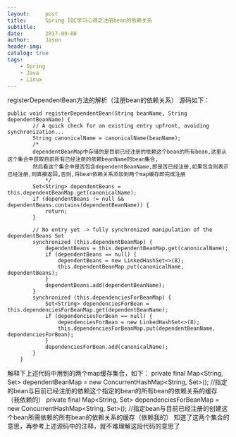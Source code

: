 ```yaml
---
layout:     post
title:      Spring IOC学习心得之注册bean的依赖关系
subtitle:   
date:       2017-09-08
author:     Jason
header-img: 
catalog: true
tags:
    - Spring
    - Java
    - Linux
---
```


registerDependentBean方法的解析（注册bean的依赖关系）
源码如下：
```
public void registerDependentBean(String beanName, String dependentBeanName) {  
        // A quick check for an existing entry upfront, avoiding synchronization...  
        String canonicalName = canonicalName(beanName);  
        /*  
        dependentBeanMap中存储的是目前已经注册的依赖这个bean的所有bean,这里从这个集合中获取目前所有已经注册的依赖beanName的bean集合,  
        然后看这个集合中是否包含dependentBeanName,即是否已经注册,如果包含则表示已经注册,则直接返回,否则,将bean依赖关系添加到两个map缓存即完成注册  
            */  
        Set<String> dependentBeans = this.dependentBeanMap.get(canonicalName);  
        if (dependentBeans != null && dependentBeans.contains(dependentBeanName)) {  
            return;  
        }  
  
        // No entry yet -> fully synchronized manipulation of the dependentBeans Set  
        synchronized (this.dependentBeanMap) {  
            dependentBeans = this.dependentBeanMap.get(canonicalName);  
            if (dependentBeans == null) {  
                dependentBeans = new LinkedHashSet<>(8);  
                this.dependentBeanMap.put(canonicalName, dependentBeans);  
            }  
            dependentBeans.add(dependentBeanName);  
        }  
        synchronized (this.dependenciesForBeanMap) {  
            Set<String> dependenciesForBean = this.dependenciesForBeanMap.get(dependentBeanName);  
            if (dependenciesForBean == null) {  
                dependenciesForBean = new LinkedHashSet<>(8);  
                this.dependenciesForBeanMap.put(dependentBeanName, dependenciesForBean);  
            }  
            dependenciesForBean.add(canonicalName);  
        }  
    }  
```
解释下上述代码中用到的两个map缓存集合，如下：
private final Map<String, Set<String>> dependentBeanMap = new ConcurrentHashMap<String, Set<String>>(); //指定的bean与目前已经注册的依赖这个指定的bean的所有bean的依赖关系的缓存（我依赖的）
private final Map<String, Set<String>> dependenciesForBeanMap = new ConcurrentHashMap<String, Set<String>>(); //指定bean与目前已经注册的创建这个bean所需依赖的所有bean的依赖关系的缓存（依赖我的）
知道了这两个集合的意思，再参考上述源码中的注释，就不难理解这段代码的意思了
